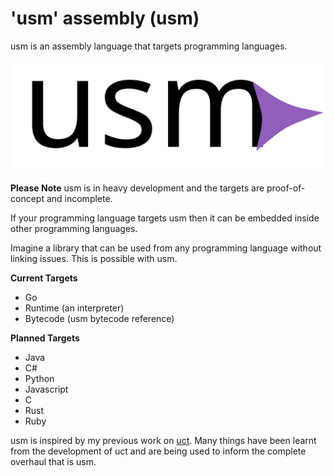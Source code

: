 # 'usm' assembly (usm)
usm is an assembly language that targets programming languages.

![Logo](media/logo.svg)

**Please Note** usm is in heavy development and the targets are proof-of-concept and incomplete.

If your programming language targets usm then it can be embedded inside other programming languages.

Imagine a library that can be used from any programming language without linking issues. This is possible with usm.

**Current Targets**

* Go
* Runtime (an interpreter)
* Bytecode (usm bytecode reference)

**Planned Targets**

* Java
* C#
* Python
* Javascript
* C
* Rust
* Ruby

usm is inspired by my previous work on [uct](github.com/qlova/usmct). Many things have been learnt from the development of uct and are being used to inform the complete overhaul that is usm.